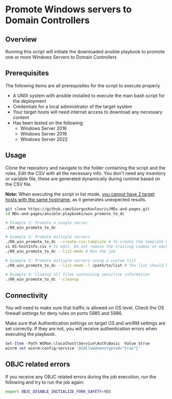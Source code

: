 <h1>Promote Windows servers to Domain Controllers</h1>

<h2>Overview</h2>

Running this script will initiate the downloaded ansible playbook to promote one or more Windows Servers to Domain Controllers

<h2>Prerequisites</h2>

The following items are all prerequisites for the script to execute properly

* A UNIX system with ansible installed to execute the main bash script for the deployment
* Credentials for a local administrator of the target system
* Your target hosts will need internet access to download any necessary content
* Has been tested on the following:
	- Windows Server 2016
	- Windows Server 2019
	- Windows Server 2022

<h2>Usage</h2>

Clone the repository and navigate to the folder containing the script and the roles. Edit the CSV with all the necessary info. You don't need any inventory or variable file, these are generated dynamically during runtime based on the CSV file.

<b>Note:</b> When executing the script in list mode, <u>you cannot have 2 target hosts with the same hostname</u>, as it generates unexpected results.

```bash
git clone https://github.com/GiorgosKoulouris/MDs-and-pages.git
cd MDs-and-pages/ansible-playbooks/win_promote_to_dc

# Example 1: Promote a single server
./00_win_promote_to_dc

# Example 2: Promote multiple servers
./00_win_promote_to_dc --create-csv-template # To create the template CSV
vi 01-hostInfo.csv # To edit. Do not remove the trailing commas on each row, there is an empty collumb in the end
./00_win_promote_to_dc --list-mode # Run the job

# Example 3: Promote multiple servers using a custom list
./00_win_promote_to_dc --list-mode -l /path/to/list # The list should be formatted exactly as the template

# Example 4: Cleanup all files containing sensitive information
./00_win_promote_to_dc --cleanup
```


<h2>Connectivity</h2>

You will need to make sure that traffic is allowed on OS level. Check the OS firewall settings for deny rules on ports 5985 and 5986.

Make sure that Authentication settings on target OS and winRM settings are set correctly. If they are not, you will receive authentication errors when executing the playbook.

```powershell
Set-Item -Path WSMan:\localhost\Service\Auth\Basic -Value $true
winrm set winrm/config/service '@{AllowUnencrypted="true"}'
```

<h2>OBJC related errors</h2>

If you receive any OBJC related errors during the job execution, run the following and try to run the job again:

```bash
export OBJC_DISABLE_INITIALIZE_FORK_SAFETY=YES
```
